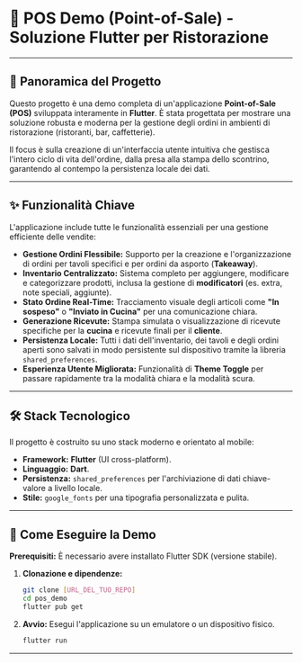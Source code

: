
# 🧾 POS Demo (Point-of-Sale) - Soluzione Flutter per Ristorazione


---

## 🌟 Panoramica del Progetto

Questo progetto è una demo completa di un'applicazione **Point-of-Sale (POS)** sviluppata interamente in **Flutter**. È stata progettata per mostrare una soluzione robusta e moderna per la gestione degli ordini in ambienti di ristorazione (ristoranti, bar, caffetterie).

Il focus è sulla creazione di un'interfaccia utente intuitiva che gestisca l'intero ciclo di vita dell'ordine, dalla presa alla stampa dello scontrino, garantendo al contempo la persistenza locale dei dati.

---

## ✨ Funzionalità Chiave

L'applicazione include tutte le funzionalità essenziali per una gestione efficiente delle vendite:

* **Gestione Ordini Flessibile:** Supporto per la creazione e l'organizzazione di ordini per tavoli specifici e per ordini da asporto (**Takeaway**).
* **Inventario Centralizzato:** Sistema completo per aggiungere, modificare e categorizzare prodotti, inclusa la gestione di **modificatori** (es. extra, note speciali, aggiunte).
* **Stato Ordine Real-Time:** Tracciamento visuale degli articoli come **"In sospeso"** o **"Inviato in Cucina"** per una comunicazione chiara.
* **Generazione Ricevute:** Stampa simulata o visualizzazione di ricevute specifiche per la **cucina** e ricevute finali per il **cliente**.
* **Persistenza Locale:** Tutti i dati dell'inventario, dei tavoli e degli ordini aperti sono salvati in modo persistente sul dispositivo tramite la libreria `shared_preferences`.
* **Esperienza Utente Migliorata:** Funzionalità di **Theme Toggle** per passare rapidamente tra la modalità chiara e la modalità scura.

---

## 🛠️ Stack Tecnologico

Il progetto è costruito su uno stack moderno e orientato al mobile:

* **Framework:** **Flutter** (UI cross-platform).
* **Linguaggio:** **Dart**.
* **Persistenza:** `shared_preferences` per l'archiviazione di dati chiave-valore a livello locale.
* **Stile:** `google_fonts` per una tipografia personalizzata e pulita.

---

## 🚀 Come Eseguire la Demo

**Prerequisiti:** È necessario avere installato Flutter SDK (versione stabile).

1.  **Clonazione e dipendenze:**

    ```bash
    git clone [URL_DEL_TUO_REPO]
    cd pos_demo
    flutter pub get
    ```

2.  **Avvio:** Esegui l'applicazione su un emulatore o un dispositivo fisico.

    ```bash
    flutter run
    ```

---
````
